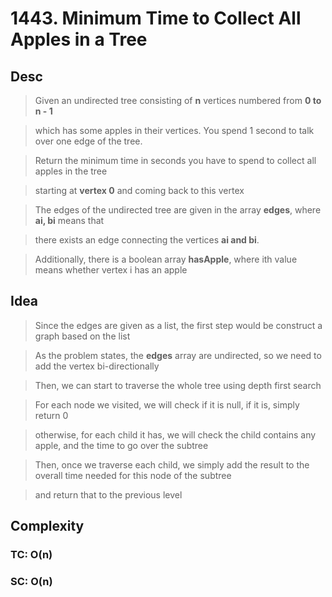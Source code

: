 # 1443. Minimum Time to Collect All Apples in a Tree

## Desc

> Given an undirected tree consisting of **n** vertices numbered from **0 to n - 1**

> which has some apples in their vertices. You spend 1 second to talk over one edge of the tree.

> Return the minimum time in seconds you have to spend to collect all apples in the tree

> starting at **vertex 0** and coming back to this vertex

> The edges of the undirected tree are given in the array **edges**, where **ai, bi** means that

> there exists an edge connecting the vertices **ai and bi**.

> Additionally, there is a boolean array **hasApple**, where ith value means whether vertex i has an apple

## Idea

> Since the edges are given as a list, the first step would be construct a graph based on the list

> As the problem states, the **edges** array are undirected, so we need to add the vertex bi-directionally

> Then, we can start to traverse the whole tree using depth first search

> For each node we visited, we will check if it is null, if it is, simply return 0

> otherwise, for each child it has, we will check the child contains any apple, and the time to go over the subtree

> Then, once we traverse each child, we simply add the result to the overall time needed for this node of the subtree

> and return that to the previous level

## Complexity

### TC: O(n)

### SC: O(n)
